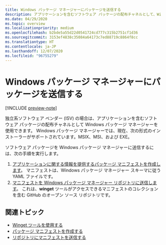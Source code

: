 ```yaml
---
title: Windows パッケージ マネージャーにパッケージを送信する
description: アプリケーションを含むソフトウェア パッケージの配布チャネルとして、Windows パッケージ マネージャーを使用できます。
ms.date: 04/29/2020
ms.topic: overview
ms.localizationpriority: medium
ms.openlocfilehash: b2bde5a55d22d0541724cd777c315b2751cf1d36
ms.sourcegitcommit: 3153ef4838c35084a64173c7ed88719c8864f8cc
ms.translationtype: HT
ms.contentlocale: ja-JP
ms.lasthandoff: 12/07/2020
ms.locfileid: "96755279"
---
```

# <a name="submit-packages-to-windows-package-manager"></a>Windows パッケージ マネージャーにパッケージを送信する

[!INCLUDE [preview-note](../../includes/package-manager-preview.md)]

独立系ソフトウェア ベンダー (ISV) の場合は、アプリケーションを含むソフトウェア パッケージの配布チャネルとして Windows パッケージ マネージャーを使用できます。 Windows パッケージ マネージャーでは、現在、次の形式のインストーラーがサポートされています。MSIX、MSI、および EXE。

ソフトウェア パッケージを Windows パッケージ マネージャーに送信するには、次の手順を実行します。

1. [アプリケーションに関する情報を提供するパッケージ マニフェストを作成します](manifest.md)。 マニフェストは、Windows パッケージ マネージャー スキーマに従う YAML ファイルです。
2. [マニフェストを Windows パッケージ マネージャー リポジトリに送信します](repository.md)。 これは、**winget** ツールがアクセスできるマニフェストのコレクションを含む GitHub のオープン ソース リポジトリです。

## <a name="related-topics"></a>関連トピック

* [Winget ツールを使用する](../winget/index.md)
* [パッケージ マニフェストを作成する](manifest.md)
* [リポジトリにマニフェストを送信する](repository.md)

